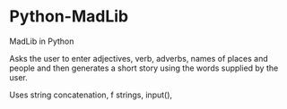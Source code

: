 # Python-MadLib
MadLib in Python

Asks the user to enter adjectives, verb, adverbs, names of places and people and then generates a short story using the words supplied by the user.

Uses string concatenation, f strings, input(),
